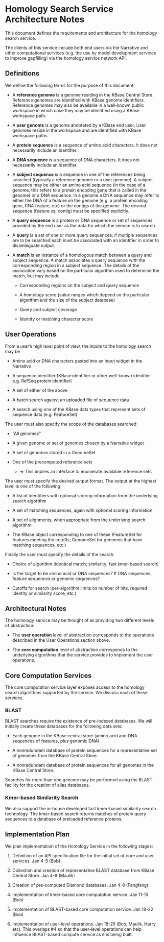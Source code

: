 Homology Search Service Architecture Notes
==========================================

This document defines the requirements and architecture for the homology
search service.

The clients of this service include both end users via the Narrative and
other computational services (e.g. the use by model development services
to improve gapfilling) via the homology service network API.

Definitions
-----------

We define the following terms for the purpose of this document:

-   A **reference genome** is a genome residing in the KBase Central
    Store. Reference genomes are identified with KBase genome
    identifiers. Reference genomes may also be available in a well-known
    public workspace in which case they may be identified using a KBase
    workspace path.

-   A **user genome** is a genome annotated by a KBase end user. User
    genomes reside in the workspace and are identified with KBase
    workspace paths.

-   A **protein sequence** is a sequence of amino acid characters. It
    does not necessarily include an identifier.

-   A **DNA sequence** is a sequence of DNA characters. It does not
    necessarily include an identifier.

-   A **subject sequence** is a sequence in one of the references being
    searched (typically a reference genome or a user genome). A subject
    sequence may be either an amino acid sequence (in the case of a
    genome, this refers to a protein encoding gene that is called in the
    genome) or a DNA sequence. In a genome a DNA sequence may refer to
    either the DNA of a feature on the genome (e.g. a protein encoding
    gene, RNA feature, etc) or the contigs of the genome. The desired
    sequence (feature vs. contig) must be specified explicitly.

-   A **query sequence** is a protein or DNA sequence or set of
    sequences provided by the end user as the data for which the service
    is to search.

-   A **query** is a set of one or more query sequences; if multiple
    sequences are to be searched each must be associated with an
    identifier in order to disambiguate output.

-   A **match** is an instance of a homologous match between a query and
    subject sequence. A match associates a query sequence with the
    corresponding region in a subject sequence. The details of the
    association vary based on the particular algorithm used to determine
    the match, but may include

    -   Corresponding regions on the subject and query sequence

    -   A homology score (value ranges which depend on the particular
        algorithm and the size of the subject database)

    -   Query and subject coverage

    -   Identity or matching character score

User Operations
---------------

From a user’s high level point of view, the inputs to the homology
search may be

-   Amino acid or DNA characters pasted into an input widget in the
    Narrative

-   A sequence identifier (KBase identifier or other well-known
    identifier e.g. RefSeq protein identifier)

-   A set of either of the above

-   A batch search against an uploaded file of sequence data

-   A search using one of the KBase data types that represent sets of
    sequence data (e.g. FeatureSet)

The user must also specify the scope of the databases searched:

-   “All genomes”

-   A given genome or set of genomes chosen by a Narrative widget

-   A set of genomes stored in a GenomeSet

-   One of the precomputed reference sets

    -   =\> This implies an interface to enumerate available reference
        sets

The user must specify the desired output format. The output at the
highest level is one of the following:

-   A list of identifiers with optional scoring information from the
    underlying search algorithm

-   A set of matching sequences, again with optional scoring
    information.

-   A set of alignments, when appropriate from the underlying search
    algorithm.

-   The KBase object corresponding to one of these (FeatureSet for
    features meeting the cutoffs; GenomeSet for genomes that have
    matching sequences, etc.)

Finally the user must specify the details of the search:

-   Choice of algorithm (identical match; similarity; fast kmer-based
    search)

-   Is the target to be amino acid or DNA sequences? If DNA sequences,
    feature sequences or genomic sequences?

-   Cutoffs for search (per-algorithm limits on number of hits, required
    identity or similarity score, etc.)

Architectural Notes
-------------------

The homology service may be thought of as providing two different levels
of abstraction:

-   The **user operation** level of abstraction corresponds to the
    operations described in the User Operations section above.

-   The **core computation** level of abstraction corresponds to the
    underlying algorithms that the service provides to implement the
    user operations.

Core Computation Services
-------------------------

The core computation service layer exposes access to the homology search
algorithms supported by the service. We discuss each of these services.

### BLAST

BLAST searches require the existence of pre-indexed databases. We will
initially create these databases for the following data sets:

-   Each genome in the KBase central store (amino acid and DNA sequences
    of features, plus genomic DNA).

-   A nonredundant database of protein sequences for a representative
    set of genomes from the KBase Central Store

-   A nonredundant database of protein sequences for all genomes in the
    KBase Central Store.

Searches for more than one genome may be performed using the BLAST
facility for the creation of alias databases.

### Kmer-based Similarity Search

We also support the in-house developed fast kmer-based similarity
search technology. The kmer-based search returns matches of protein
query sequences to a database of preloaded reference proteins.

Implementation Plan
-------------------

We plan implementation of the Homology Service in the following stages:

1.  Definition of an API specification file for the initial set of core
    and user services. Jan 4-8 (Bob).

2.  Collection and creation of representative BLAST database from KBase
    Central Store. Jan 4-8 (Maulik)

3.  Creation of pre-computed Diamond databases. Jan 4-8 (Fangfang) 

4.  Implementation of kmer-based core computation service. Jan 11-15
    (Bob)

5.  Implementation of BLAST-based core computation service. Jan 18-22
    (Bob)

6.  Implementation of user-level operations. Jan 18-29 (Bob, Maulik,
    Harry etc). This overlaps \#4 so that the user-level operations can
    help influence BLAST-based compute service as it is being built.


